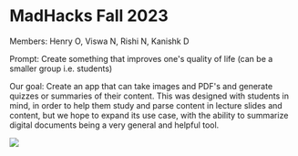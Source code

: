 # MadHacks Fall 2023
Members: Henry O, Viswa N, Rishi N, Kanishk D

Prompt: Create something that improves one's quality of life (can be a smaller group i.e. students)


Our goal:
Create an app that can take images and PDF's and generate quizzes or summaries of their content. 
This was designed with students in mind, in order to help them study and parse content in lecture slides and content,
but we hope to expand its use case, with the ability to summarize digital documents being a very general and helpful tool.


<img src="https://drive.google.com/file/d/1MqkfqFqOd9FJhWE4KNKQ1-5Clr2JD_Di/view?usp=sharing&center=true&width=500&height=50">
